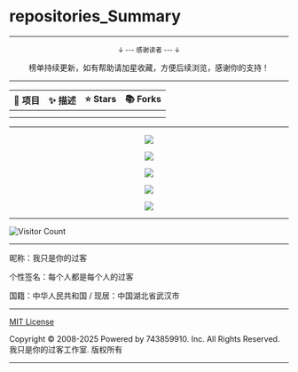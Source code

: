 # repositories_Summary

---

<div align="center">
    <p><sub>↓ --- 感谢读者 --- ↓</sub></p>
    榜单持续更新，如有帮助请加星收藏，方便后续浏览，感谢你的支持！
</div>

---

| 🎁 项目 | ✨ 描述 | ⭐ Stars | 📚 Forks |
| :--------: | :--------: | :---------: | :---------: |
|  |  |  |  |
|  |  |  |  |

---

<p align="center">
  <img src="https://raw.gitmirror.com/743859910/repositories_Summary/master/img/1.webp">
</p>

<p align="center">
  <img src="https://raw.gitmirror.com/743859910/repositories_Summary/master/img/2.webp">
</p>

<p align="center">
  <img src="https://raw.gitmirror.com/743859910/repositories_Summary/master/img/3.webp">
</p>

<p align="center">
  <img src="https://raw.gitmirror.com/743859910/repositories_Summary/master/img/4.webp">
</p>

<p align="center">
  <img src="https://raw.gitmirror.com/743859910/repositories_Summary/master/img/5.webp">
</p>

---

![Visitor Count](https://profile-counter.glitch.me/{repositories_Summary}/count.svg)

---

昵称：我只是你的过客

个性签名：每个人都是每个人的过客

国籍：中华人民共和国 / 现居：中国湖北省武汉市

---

[MIT License](https://github.com/743859910/repositories_Summary/blob/master/LICENSE)

Copyright © 2008-2025 Powered by 743859910. Inc. All Rights Reserved. 我只是你的过客工作室. 版权所有

---
